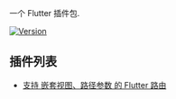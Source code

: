 一个 Flutter 插件包.

[![Version](https://img.shields.io/pub/v/veno)](https://pub.dev/packages/veno)

## 插件列表

- [支持 嵌套视图、路径参数 的 Flutter 路由](https://github.com/qq15725/flutter-veno/tree/master/packages/veno_router)
